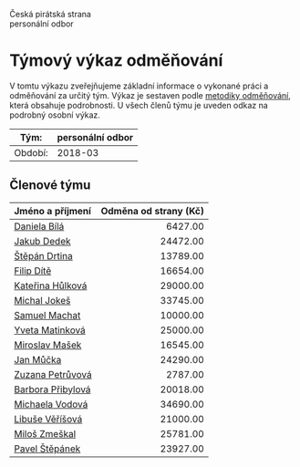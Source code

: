 Česká pirátská strana  
personální odbor

Týmový výkaz odměňování
===========================

V tomtu výkazu zveřejňujeme základní informace o vykonané práci a odměňování
za určitý tým. Výkaz je sestaven podle [metodiky odměňování][metodika],
která obsahuje podrobnosti. U všech členů týmu je uveden odkaz na podrobný osobní výkaz.

Tým:                     | personální odbor
-----------------------  | --------------------
Období:                  | 2018-03

Členové týmu
--------------

| Jméno a příjmení                        |   Odměna od strany (Kč) |
|:----------------------------------------|------------------------:|
| [Daniela Bílá](daniela-bila/)           |                 6427.00 |
| [Jakub Dedek](jakub-dedek/)             |                24472.00 |
| [Štěpán Drtina](stepan-drtina/)         |                13789.00 |
| [Filip Dítě](filip-dite/)               |                16654.00 |
| [Kateřina Hůlková](katerina-hulkova/)   |                29000.00 |
| [Michal Jokeš](michal-jokes/)           |                33745.00 |
| [Samuel Machat](samuel-machat/)         |                10000.00 |
| [Yveta Matinková](yveta-matinkova/)     |                25000.00 |
| [Miroslav Mašek](miroslav-masek/)       |                16545.00 |
| [Jan Můčka](jan-mucka/)                 |                24290.00 |
| [Zuzana Petrůvová](zuzana-petruvova/)   |                 2787.00 |
| [Barbora Přibylová](barbora-pribylova/) |                20018.00 |
| [Michaela Vodová](michaela-vodova/)     |                34690.00 |
| [Libuše Věříšová](libuse-verisova/)     |                21000.00 |
| [Miloš Zmeškal](milos-zmeskal/)         |                25781.00 |
| [Pavel Štěpánek](pavel-stepanek/)       |                23927.00 |


[metodika]: https://redmine.pirati.cz/projects/po/wiki/Odmenovani

